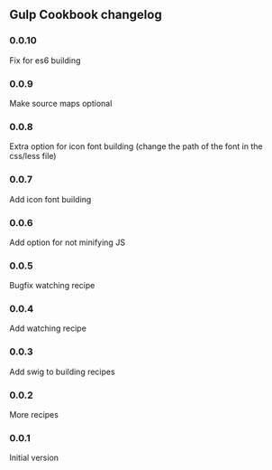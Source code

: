 ## Gulp Cookbook changelog

### 0.0.10
Fix for es6 building

### 0.0.9
Make source maps optional

### 0.0.8
Extra option for icon font building (change the path of the font in the css/less file)

### 0.0.7
Add icon font building

### 0.0.6
Add option for not minifying JS

### 0.0.5
Bugfix watching recipe

### 0.0.4
Add watching recipe

### 0.0.3
Add swig to building recipes

### 0.0.2
More recipes

### 0.0.1
Initial version